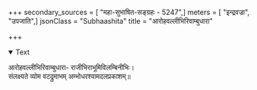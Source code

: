 +++
secondary_sources = [ "महा-सुभाषित-सङ्ग्रहः - 5247",]
meters = [ "इन्द्रवज्रा", "उपजाति",]
jsonClass = "Subhaashita"
title = "आरोहवल्लीभिरिवाम्बुधारा"

+++

<details open><summary>Text</summary>

आरोहवल्लीभिरिवाम्बुधारा- राजीभिराभूमिविलम्बिनीभिः।  
संलक्ष्यते व्योम वटद्रुमाभम् अम्भोधरश्यामदलप्रकाशम्॥
</details>
